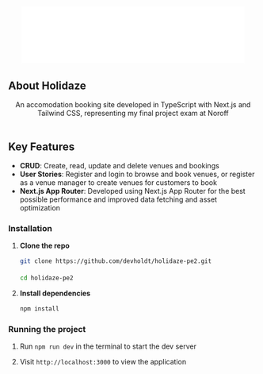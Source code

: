 <div align="center">
    <img src="./public/logo-white-subtitle.svg" alt="holidaze logo" width="450">
</div>

## About Holidaze

<div align="center">
    An accomodation booking site developed in TypeScript with Next.js and Tailwind CSS, representing my final project exam at Noroff
</div>

</br>

## Key Features

-  **CRUD**: Create, read, update and delete venues and bookings
-  **User Stories**: Register and login to browse and book venues, or register as a venue manager to create venues for customers to book
-  **Next.js App Router**: Developed using Next.js App Router for the best possible performance and improved data fetching and asset optimization

### Installation

1. **Clone the repo**

   ```bash
   git clone https://github.com/devholdt/holidaze-pe2.git

   cd holidaze-pe2
   ```

2. **Install dependencies**

   ```bash
   npm install
   ```

### Running the project

1. Run `npm run dev` in the terminal to start the dev server

2. Visit `http://localhost:3000` to view the application

